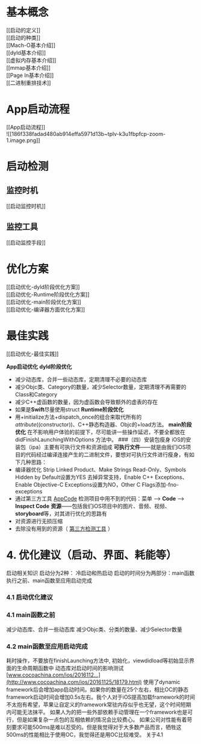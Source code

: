 # 基本概念
[[启动的定义]]    
[[启动的种类]]    
[[Mach-O基本介绍]]    
[[dyld基本介绍]]    
[[虚拟内存基本介绍]]    
[[mmap基本介绍]]    
[[Page In基本介绍]]    
[[二进制重排技术]]    
  
# App启动流程
[[App启动流程]]  
![[186f338fadad480ab914effa5971d13b~tplv-k3u1fbpfcp-zoom-1.image.png]]

# 启动检测

## 监控时机
[[启动监控时机]]  

## 监控工具
[[启动监控手段]]  

# 优化方案
[[启动优化-dyld阶段优化方案]]  
[[启动优化-Runtime阶段优化方案]]  
[[启动优化-main阶段优化方案]]  
[[启动优化-编译器方面优化方案]]  

# 最佳实践
[[启动优化-最佳实践]]

**App启动优化**
**dyld阶段优化**
* 减少动态库，合并一些动态库，定期清理不必要的动态库
* 减少Objc类、Category的数量，减少Selector数量，定期清理不再需要的Class和Category
* 减少C++虚函数的数量，因为虚函数会导致额外的虚表的存在
* 如果是**Swift**尽量使用struct
**Runtime阶段优化**
* 用+initialize方法+dispatch_once的组合来取代所有的 _attribute_((constructor))、C++静态构造器、Objc的+load方法。
**main阶段优化**
在不影响用户体验的前提下，尽可能讲一些操作延迟，不要全都放在didFinishLaunchingWithOptions 方法中。 ###（四）安装包瘦身 iOS的安装包（ipa）主要有可执行文件和资源组成 **可执行文件**——就是由我们iOS项目的代码经过编译连接产生的二进制文件，要想对可执行文件进行瘦身，有如下几种思路：
* 编译器优化
Strip Linked Product、Make Strings Read-Only、Symbols Hidden by Default设置为YES 去掉异常支持，Enable C++ Exceptions、Enable Objective-C Exceptions设置为NO，Other C Flags添加-fno-exceptions
* 通过第三方工具 [AppCode](https://www.jetbrains.com/objc/) 检测项目中用不到的代码：菜单 —> **Code** —> **Inspect Code**
**资源**——包括我们iOS项目中的图片、音频、视频、**storyboard**等，对其进行优化的思路有
* 对资源进行无损压缩
* 去除没有用到的资源（ [第三方检测工具](https://github.com/tinymind/LSUnusedResources) ）


# 4. 优化建议（启动、界面、耗能等）
启动相关知识 启动分为2种： 冷启动和热启动 启动的时间分为两部分：main函数执行之前、main函数至应用启动完成
### 4.1 启动优化建议
### 4.1 main函数之前
减少动态库、合并一些动态库 减少Objc类、分类的数量、减少Selector数量
### 4.2 main函数至应用启动完成
耗时操作，不要放在finishLaunching方法中, 初始化，viewdidload等初始显示界面的生命周期函数中
动态库对启动时间的影响测试  [www.cocoachina.com/ios/2016112…](http://www.cocoachina.com/ios/20161125/18179.html)  使用了dynamic framework后会增加app启动时间。如果你的数量在25个左右，相比OC的静态framework启动时间会增加0.5s左右。我个人对于iOS提高加载framework的时间不太抱有希望，苹果让自定义的framework常驻内存似乎也无望，这个时间短期内可能无法抹平。
如果人为的把一些外部依赖手动管理在一个framework也是可行，但是如果复杂一点包的互相依赖的情况会比较费心。
如果公司对性能有着苛刻要求可能500ms是难以忍受的。但是我觉得对于大多数产品而言，牺牲这500ms的性能相比于使用OC，我觉得还是用OC比较难受。
关于4.1 
